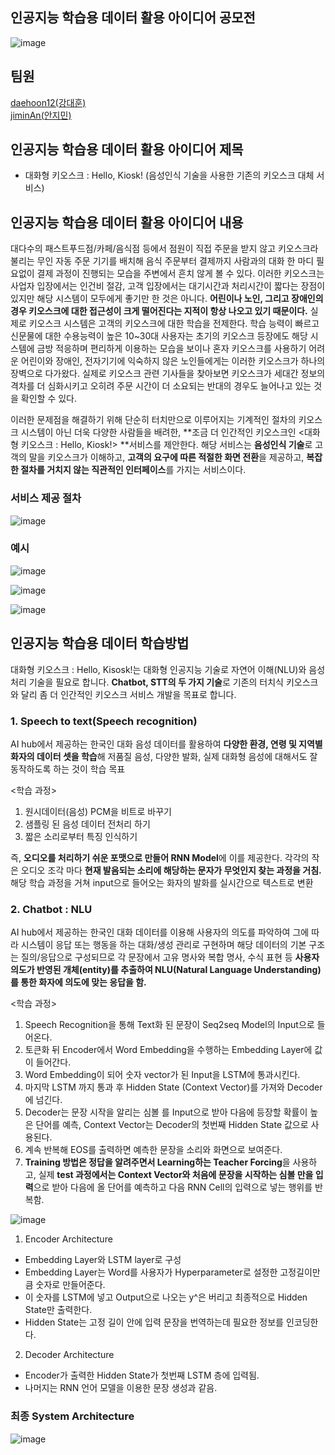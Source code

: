 ## 인공지능 학습용 데이터 활용 아이디어 공모전  

![image](https://user-images.githubusercontent.com/32921115/105443502-38635c00-5caf-11eb-8556-8ec47ef6ec9d.png)

## 팀원  
[daehoon12(강대훈)](https://github.com/daehoon12)  
[jiminAn(안지민)](https://github.com/jiminAn)  

## 인공지능 학습용 데이터 활용 아이디어 제목  
- 대화형 키오스크 : Hello, Kiosk! (음성인식 기술을 사용한 기존의 키오스크 대체 서비스)  

## 인공지능 학습용 데이터 활용 아이디어 내용  
 대다수의 패스트푸드점/카페/음식점 등에서 점원이 직접 주문을 받지 않고 키오스크라 불리는 무인 자동 주문 기기를 배치해 음식 주문부터 결제까지 사람과의 대화 한 마디 필요없이 결제 과정이 진행되는 모습을 주변에서 흔치 않게 볼 수 있다. 이러한 키오스크는 사업자 입장에서는 인건비 절감, 고객 입장에서는 대기시간과 처리시간이 짧다는 장점이 있지만 해당 시스템이 모두에게 좋기만 한 것은 아니다. **어린이나 노인, 그리고 장애인의 경우 키오스크에 대한 접근성이 크게 떨어진다는 지적이 항상 나오고 있기 때문이다.** 실제로 키오스크 시스템은 고객의 키오스크에 대한 학습을 전제한다. 학습 능력이 빠르고 신문물에 대한 수용능력이 높은 10~30대 사용자는 초기의 키오스크 등장에도 해당 시스템에 금방 적응하며 편리하게 이용하는 모습을 보이나 혼자 키오스크를 사용하기 어려운 어린이와 장애인, 전자기기에 익숙하지 않은 노인들에게는 이러한 키오스크가 하나의 장벽으로 다가왔다. 실제로 키오스크 관련 기사들을 찾아보면 키오스크가 세대간 정보의 격차를 더 심화시키고 오히려 주문 시간이 더 소요되는 반대의 경우도 늘어나고 있는 것을 확인할 수 있다.  


 이러한 문제점을 해결하기 위해 단순히 터치만으로 이루어지는 기계적인 절차의 키오스크 시스템이 아닌 더욱 다양한 사람들을 배려한, **조금 더 인간적인 키오스크인 <대화형 키오스크 : Hello, Kiosk!> **서비스를 제안한다. 해당 서비스는 **음성인식 기술**로 고객의 말을 키오스크가 이해하고, **고객의 요구에 따른 적절한 화면 전환**을 제공하고, **복잡한 절차를 거치지 않는 직관적인 인터페이스**를 가지는 서비스이다.  

### 서비스 제공 절차  

![image](https://user-images.githubusercontent.com/32921115/105442899-fa196d00-5cad-11eb-927a-514028489117.png)  

### 예시  

![image](https://user-images.githubusercontent.com/32921115/105443075-45338000-5cae-11eb-9802-3b36a405de45.png)  

![image](https://user-images.githubusercontent.com/32921115/105443108-541a3280-5cae-11eb-9e08-e31690512d7c.png)  

![image](https://user-images.githubusercontent.com/32921115/105443117-58465000-5cae-11eb-82c6-197534fab9be.png)  

## 인공지능 학습용 데이터 학습방법  
대화형 키오스크 : Hello, Kisosk!는 대화형 인공지능 기술로 자연어 이해(NLU)와 음성처리 기술을
필요로 합니다. **Chatbot, STT의 두 가지 기술**로 기존의 터치식 키오스크와 달리 좀 더 인간적인
키오스크 서비스 개발을 목표로 합니다.

### 1. Speech to text(Speech recognition)
AI hub에서 제공하는 한국인 대화 음성 데이터를 활용하여 **다양한 환경, 연령 및 지역별 화자의
데이터 셋을 학습**해 저품질 음성, 다양한 발화, 실제 대화형 음성에 대해서도 잘 동작하도록 하는
것이 학습 목표

<학습 과정>
1.	원시데이터(음성) PCM을 비트로 바꾸기
2.	샘플링 된 음성 데이터 전처리 하기
3.	짧은 소리로부터 특징 인식하기

즉, **오디오를 처리하기 쉬운 포맷으로 만들어 RNN Model**에 이를 제공한다. 각각의 작은 오디오 조각 마다 **현재 발음되는 소리에 해당하는 문자가 무엇인지 찾는 과정을 거침.** 해당 학습 과정을 거쳐 input으로 들어오는 화자의 발화를 실시간으로 텍스트로 변환  

### 2. Chatbot : NLU  
AI hub에서 제공하는 한국인 대화 데이터를 이용해 사용자의 의도를 파악하여 그에 따라 시스템이 응답 또는 행동을 하는 대화/생성 관리로 구현하며 해당 데이터의 기본 구조는 질의/응답으로 구성되므로 각 문장에서 고유 명사와 복합 명사, 수식 표현 등 **사용자 의도가 반영된 개체(entity)를 추출하여 NLU(Natural Language Understanding)를 통한 화자에 의도에 맞는 응답을 함.**  
 
<학습 과정>  
1.	Speech Recognition을 통해 Text화 된 문장이 Seq2seq Model의 Input으로 들어온다.  
2.	토큰화 뒤 Encoder에서 Word Embedding을 수행하는 Embedding Layer에 값이 들어간다.  
3.	Word Embedding이 되어 숫자 vector가 된 Input을 LSTM에 통과시킨다.  
4.	마지막 LSTM 까지 통과 후 Hidden State (Context Vector)를 가져와 Decoder에 넘긴다.  
5.	Decoder는 문장 시작을 알리는 심볼 <SOS>를 Input으로 받아 다음에 등장할 확률이 높은 단어를 예측, Context Vector는 Decoder의 첫번째 Hidden State 값으로 사용된다.  
6.	계속 반복해 EOS를 출력하면 예측한 문장을 소리와 화면으로 보여준다.  
7.	**Training 방법은 정답을 알려주면서 Learning하는 Teacher Forcing**을 사용하고, 실제 **test 과정에서는 Context Vector와 처음에 문장을 시작하는 심볼 <SOS>만을 입력**으로 받아 다음에 올 단어를 예측하고 다음 RNN Cell의 입력으로 넣는 행위를 반복함.  

![image](https://user-images.githubusercontent.com/32921115/105443399-e9b5c200-5cae-11eb-9c4e-266d62d2732e.png)

1.	Encoder Architecture  
- Embedding Layer와 LSTM layer로 구성  
- Embedding Layer는 Word를 사용자가 Hyperparameter로 설정한 고정길이만큼 숫자로 만들어준다.  
- 이 숫자를 LSTM에 넣고 Output으로 나오는 y^은 버리고 최종적으로 Hidden State만 출력한다.  
- Hidden State는 고정 길이 안에 입력 문장을 번역하는데 필요한 정보를 인코딩한다.  

2.	Decoder Architecture  
- Encoder가 출력한 Hidden State가 첫번째 LSTM 층에 입력됨.  
- 나머지는 RNN 언어 모델을 이용한 문장 생성과 같음.  

### 최종 System Architecture  

![image](https://user-images.githubusercontent.com/32921115/105443449-0d790800-5caf-11eb-8913-9409640c89d7.png)

